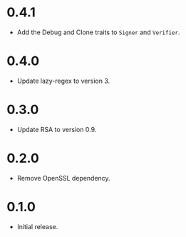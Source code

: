 # 0.4.1
- Add the Debug and Clone traits to `Signer` and `Verifier`.

# 0.4.0
- Update lazy-regex to version 3.

# 0.3.0
- Update RSA to version 0.9.

# 0.2.0
- Remove OpenSSL dependency.

# 0.1.0
- Initial release.
